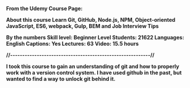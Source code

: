 <strong>From the Udemy Course Page:<strong>

About this course
Learn Git, GitHub, Node.js, NPM, Object-oriented JavaScript, ES6, webpack, Gulp, BEM and Job Interview Tips

By the numbers
Skill level: Beginner Level
Students: 21622
Languages: English
Captions: Yes
Lectures: 63
Video: 15.5 hours

//----------------------------------------------------------//

I took this course to gain an understanding of git and how to properly work with a version control system. I have used github in the past, but wanted to find a way to unlock git behind it.